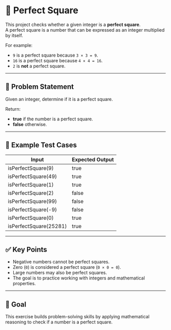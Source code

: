 # 🔢 Perfect Square

This project checks whether a given integer is a **perfect square**.  
A perfect square is a number that can be expressed as an integer multiplied by itself.  

For example:  
- `9` is a perfect square because `3 × 3 = 9`.  
- `16` is a perfect square because `4 × 4 = 16`.  
- `2` is **not** a perfect square.  

---

## 📌 Problem Statement
Given an integer, determine if it is a perfect square.

Return:
- **true** if the number is a perfect square.  
- **false** otherwise.  

---

## 🧪 Example Test Cases

| Input | Expected Output |
|-------|-----------------|
| isPerfectSquare(9) | true |
| isPerfectSquare(49) | true |
| isPerfectSquare(1) | true |
| isPerfectSquare(2) | false |
| isPerfectSquare(99) | false |
| isPerfectSquare(-9) | false |
| isPerfectSquare(0) | true |
| isPerfectSquare(25281) | true |

---

## ✅ Key Points
- Negative numbers cannot be perfect squares.  
- Zero (`0`) is considered a perfect square (`0 × 0 = 0`).  
- Large numbers may also be perfect squares.  
- The goal is to practice working with integers and mathematical properties.  

---

## 🎯 Goal
This exercise builds problem-solving skills by applying mathematical reasoning to check if a number is a perfect square.
